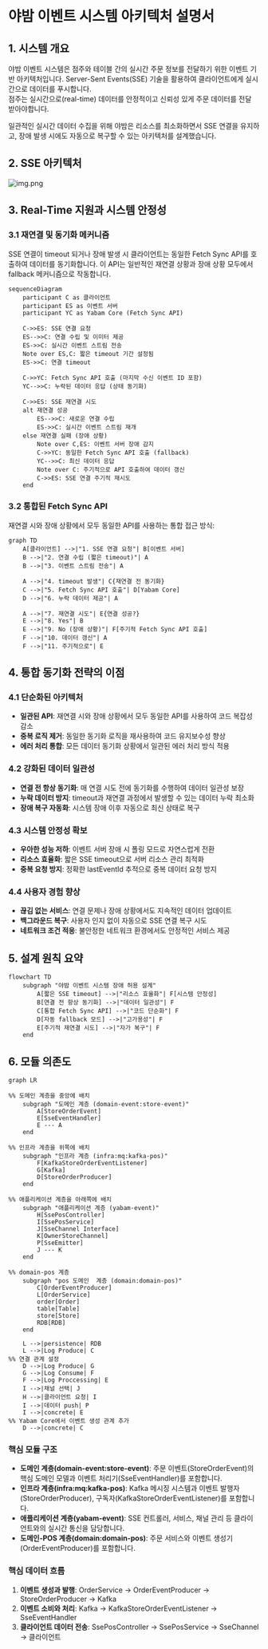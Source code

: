 # 야밤 이벤트 시스템 아키텍처 설명서

## 1. 시스템 개요

야밤 이벤트 시스템은 점주와 테이블 간의 실시간 주문 정보를 전달하기 위한 이벤트 기반 아키텍처입니다. Server-Sent Events(SSE) 기술을 활용하여 클라이언트에게 실시간으로 데이터를 푸시합니다.
<br>점주는 실시간으로(real-time) 데이터를 안정적이고 신뢰성 있게 주문 데이터를 전달 받아야합니다.

일관적인 실시간 데이터 수집을 위해 야밤은 리소스를 최소화하면서 SSE 연결을 유지하고, 장애 발생 시에도 자동으로 복구할 수 있는 아키텍처를 설계했습니다.

## 2. SSE 아키텍처

![img.png](img.png)

## 3. Real-Time 지원과 시스템 안정성

### 3.1 재연결 및 동기화 메커니즘

SSE 연결이 timeout 되거나 장애 발생 시 클라이언트는 동일한 Fetch Sync API를 호출하여 데이터를 동기화합니다. 이 API는 일반적인 재연결 상황과 장애 상황 모두에서 fallback 메커니즘으로
작동합니다.

``` mermaid
sequenceDiagram
    participant C as 클라이언트
    participant ES as 이벤트 서버
    participant YC as Yabam Core (Fetch Sync API)
    
    C->>ES: SSE 연결 요청
    ES-->>C: 연결 수립 및 이미터 제공
    ES->>C: 실시간 이벤트 스트림 전송
    Note over ES,C: 짧은 timeout 기간 설정됨
    ES->>C: 연결 timeout
    
    C->>YC: Fetch Sync API 호출 (마지막 수신 이벤트 ID 포함)
    YC-->>C: 누락된 데이터 응답 (상태 동기화)
    
    C->>ES: SSE 재연결 시도
    alt 재연결 성공
        ES-->>C: 새로운 연결 수립
        ES->>C: 실시간 이벤트 스트림 재개
    else 재연결 실패 (장애 상황)
        Note over C,ES: 이벤트 서버 장애 감지
        C->>YC: 동일한 Fetch Sync API 호출 (fallback)
        YC-->>C: 최신 데이터 응답
        Note over C: 주기적으로 API 호출하여 데이터 갱신
        C->>ES: SSE 연결 주기적 재시도
    end
```

### 3.2 통합된 Fetch Sync API

재연결 시와 장애 상황에서 모두 동일한 API를 사용하는 통합 접근 방식:

``` mermaid
graph TD
    A[클라이언트] -->|"1. SSE 연결 요청"| B[이벤트 서버]
    B -->|"2. 연결 수립 (짧은 timeout)"| A
    B -->|"3. 이벤트 스트림 전송"| A
    
    A -->|"4. timeout 발생"| C{재연결 전 동기화}
    C -->|"5. Fetch Sync API 호출"| D[Yabam Core]
    D -->|"6. 누락 데이터 제공"| A
    
    A -->|"7. 재연결 시도"| E{연결 성공?}
    E -->|"8. Yes"| B
    E -->|"9. No (장애 상황)"| F[주기적 Fetch Sync API 호출]
    F -->|"10. 데이터 갱신"| A
    F -->|"11. 주기적으로"| E
```

## 4. 통합 동기화 전략의 이점

### 4.1 단순화된 아키텍처

- **일관된 API**: 재연결 시와 장애 상황에서 모두 동일한 API를 사용하여 코드 복잡성 감소
- **중복 로직 제거**: 동일한 동기화 로직을 재사용하여 코드 유지보수성 향상
- **에러 처리 통합**: 모든 데이터 동기화 상황에서 일관된 에러 처리 방식 적용

### 4.2 강화된 데이터 일관성

- **연결 전 항상 동기화**: 매 연결 시도 전에 동기화를 수행하여 데이터 일관성 보장
- **누락 데이터 방지**: timeout과 재연결 과정에서 발생할 수 있는 데이터 누락 최소화
- **장애 복구 자동화**: 시스템 장애 이후 자동으로 최신 상태로 복구

### 4.3 시스템 안정성 확보

- **우아한 성능 저하**: 이벤트 서버 장애 시 폴링 모드로 자연스럽게 전환
- **리소스 효율화**: 짧은 SSE timeout으로 서버 리소스 관리 최적화
- **중복 요청 방지**: 정확한 lastEventId 추적으로 중복 데이터 요청 방지

### 4.4 사용자 경험 향상

- **끊김 없는 서비스**: 연결 문제나 장애 상황에서도 지속적인 데이터 업데이트
- **백그라운드 복구**: 사용자 인지 없이 자동으로 SSE 연결 복구 시도
- **네트워크 조건 적응**: 불안정한 네트워크 환경에서도 안정적인 서비스 제공

## 5. 설계 원칙 요약

``` mermaid
flowchart TD
    subgraph "야밤 이벤트 시스템 장애 허용 설계"
        A[짧은 SSE timeout] -->|"리소스 효율화"| F[시스템 안정성]
        B[연결 전 항상 동기화] -->|"데이터 일관성"| F
        C[통합 Fetch Sync API] -->|"코드 단순화"| F
        D[자동 fallback 모드] -->|"고가용성"| F
        E[주기적 재연결 시도] -->|"자가 복구"| F
    end
```

## 6. 모듈 의존도

```mermaid
graph LR

%% 도메인 계층을 중앙에 배치
    subgraph "도메인 계층 (domain-event:store-event)"
        A[StoreOrderEvent]
        E[SseEventHandler]
        E --- A
    end

%% 인프라 계층을 위쪽에 배치
    subgraph "인프라 계층 (infra:mq:kafka-pos)"
        F[KafkaStoreOrderEventListener]
        G[Kafka]
        D[StoreOrderProducer]
    end

%% 애플리케이션 계층을 아래쪽에 배치
    subgraph "애플리케이션 계층 (yabam-event)"
        H[SsePosController]
        I[SsePosService]
        J[SseChannel Interface]
        K[OwnerStoreChannel]
        P[SseEmitter]
        J --- K
    end

%% domain-pos 계층
    subgraph "pos 도메인  계층 (domain:domain-pos)"
        C[OrderEventProducer]
        L[OrderService]
        order[Order]
        table[Table]
        store[Store]
        RDB[RDB]
    end

    L -->|persistence| RDB
    L -->|Log Produce| C
%% 연결 관계 설정
    D -->|Log Produce| G
    G -->|Log Consume| F
    F -->|Log Proccessing| E
    I -->|채널 선택| J
    H -->|클라이언트 요청| I
    I -->|데이터 push| P
    I -->|concrete| E
%% Yabam Core에서 이벤트 생성 관계 추가
    D -->|concrete| C
```

### 핵심 모듈 구조

- **도메인 계층(domain-event:store-event)**: 주문 이벤트(StoreOrderEvent)의 핵심 도메인 모델과 이벤트 처리기(SseEventHandler)를 포함합니다.
- **인프라 계층(infra:mq:kafka-pos)**: Kafka 메시징 시스템과 이벤트 발행자(StoreOrderProducer), 구독자(KafkaStoreOrderEventListener)를 포함합니다.
- **애플리케이션 계층(yabam-event)**: SSE 컨트롤러, 서비스, 채널 관리 등 클라이언트와의 실시간 통신을 담당합니다.
- **도메인-POS 계층(domain:domain-pos)**: 주문 서비스와 이벤트 생성기(OrderEventProducer)를 포함합니다.

### 핵심 데이터 흐름

1. **이벤트 생성과 발행**: OrderService → OrderEventProducer → StoreOrderProducer → Kafka
2. **이벤트 소비와 처리**: Kafka → KafkaStoreOrderEventListener → SseEventHandler
3. **클라이언트 데이터 전송**: SsePosController → SsePosService → SseChannel → 클라이언트
